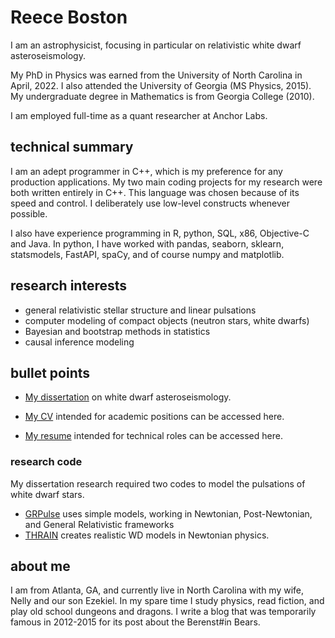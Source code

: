# Reece Boston

I am an astrophysicist, focusing in particular on relativistic white dwarf asteroseismology.

My PhD in Physics was earned from the University of North Carolina in April, 2022.  I also attended the University of Georgia (MS Physics, 2015).  My undergraduate degree in Mathematics is from Georgia College (2010).

I am employed full-time as a quant researcher at Anchor Labs.

## technical summary

I am an adept programmer in C++, which is my preference for any production applications.  My two main coding projects for my research were both written entirely in C++.  This language was chosen because of its speed and control.  I deliberately use low-level constructs whenever possible.

I also have experience programming in R, python, SQL, x86, Objective-C and Java.  In python, I have worked with pandas, seaborn, sklearn, statsmodels, FastAPI, spaCy, and of course numpy and matplotlib.

## research interests

- general relativistic stellar structure and linear pulsations
- computer modeling of compact objects (neutron stars, white dwarfs)
- Bayesian and bootstrap methods in statistics
- causal inference modeling

## bullet points

- [My dissertation](https://cdr.lib.unc.edu/concern/dissertations/jw827n44n?locale=en) on white dwarf asteroseismology.

- [My CV](https://github.com/rboston628/rboston628/blob/master/BostonReeceCV2022.pdf) intended for academic positions can be accessed here.

- [My resume](https://github.com/rboston628/rboston628/blob/master/rboston_resume.pdf) intended for technical roles can be accessed here.

### research code

My dissertation research required two codes to model the pulsations of white dwarf stars.

- [GRPulse](https://github.com/rboston628/GRPulse) uses simple models, working in Newtonian, Post-Newtonian, and General Relativistic frameworks
- [THRAIN](https://github.com/rboston628/THRAIN) creates realistic WD models in Newtonian physics.

## about me

I am from Atlanta, GA, and currently live in North Carolina with my wife, Nelly and our son Ezekiel.  In my spare time I study physics, read fiction, and play old school dungeons and dragons.  I write a blog that was temporarily famous in 2012-2015 for its post about the Berenst#in Bears.


